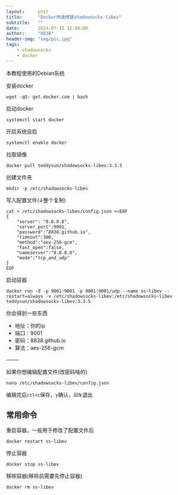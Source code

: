 ```yaml
---
layout:     post
title:      "Docker快速搭建shadowsocks-libev"
subtitle:   ""
date:       2024-07-13 12:00:00
author:     "8838"
header-img: "img/pic.jpg"
tags:
    - shadowsocks
    - docker
---
```


本教程使用的Debian系统

安装docker

```
wget -qO- get.docker.com | bash
```

启动docker

```
systemctl start docker
```

开启系统自启

```
systemctl enable docker
```

拉取镜像

```
docker pull teddysun/shadowsocks-libev:3.3.5
```

创建文件夹

```
mkdir -p /etc/shadowsocks-libev
```

写入配置文件(↓整个复制)

```
cat > /etc/shadowsocks-libev/config.json <<EOF
{
    "server": "0.0.0.0",
    "server_port":9001,
    "password":"8838.github.io",
    "timeout":300,
    "method":"aes-256-gcm",
    "fast_open":false,
    "nameserver":"8.8.8.8",
    "mode":"tcp_and_udp"
}
EOF
```

启动容器

```
docker run -d -p 9001:9001 -p 9001:9001/udp --name ss-libev --restart=always -v /etc/shadowsocks-libev:/etc/shadowsocks-libev teddysun/shadowsocks-libev:3.3.5
```

你会得到一些东西

* 地址：你的ip
* 端口：9001
* 密码：8838.github.io
* 算法：aes-256-gcm

-——

如果你想编辑配置文件(改密码啥的)

```
nano /etc/shadowsocks-libev/config.json
```

编辑完后`ctl+c`保存，`y`确认，`回车`退出

## 常用命令

重启容器，一般用于修改了配置文件后

```
docker restart ss-libev
```

停止容器

```
docker stop ss-libev
```

移除容器(移除前需要先停止容器)

```
docker rm ss-libev
```
